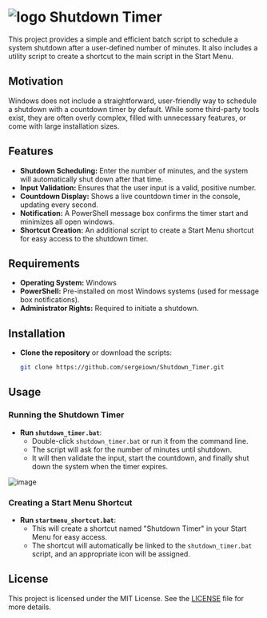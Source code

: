 #  ![logo](https://github.com/user-attachments/assets/673b0697-16ed-4865-8cca-c1e0cbe66089) Shutdown Timer

This project provides a simple and efficient batch script to schedule a system shutdown after a user-defined number of minutes. It also includes a utility script to create a shortcut to the main script in the Start Menu.

## Motivation

Windows does not include a straightforward, user-friendly way to schedule a shutdown with a countdown timer by default. While some third-party tools exist, they are often overly complex, filled with unnecessary features, or come with large installation sizes.

## Features

- **Shutdown Scheduling:** Enter the number of minutes, and the system will automatically shut down after that time.
- **Input Validation:** Ensures that the user input is a valid, positive number.
- **Countdown Display:** Shows a live countdown timer in the console, updating every second.
- **Notification:** A PowerShell message box confirms the timer start and minimizes all open windows.
- **Shortcut Creation:** An additional script to create a Start Menu shortcut for easy access to the shutdown timer.

## Requirements

- **Operating System:** Windows
- **PowerShell:** Pre-installed on most Windows systems (used for message box notifications).
- **Administrator Rights:** Required to initiate a shutdown.

## Installation

- **Clone the repository** or download the scripts:
    ```sh
    git clone https://github.com/sergeiown/Shutdown_Timer.git
    ```

## Usage

### Running the Shutdown Timer

- **Run `shutdown_timer.bat`**:
    - Double-click `shutdown_timer.bat` or run it from the command line.
    - The script will ask for the number of minutes until shutdown.
    - It will then validate the input, start the countdown, and finally shut down the system when the timer expires.

![image](https://github.com/user-attachments/assets/3cc73bfd-1e48-4278-9d1e-19008f49dc96)

### Creating a Start Menu Shortcut

- **Run `startmenu_shortcut.bat`**:
    - This will create a shortcut named "Shutdown Timer" in your Start Menu for easy access.
    - The shortcut will automatically be linked to the `shutdown_timer.bat` script, and an appropriate icon will be assigned.

## License

This project is licensed under the MIT License. See the [LICENSE](https://github.com/sergeiown/Shutdown_Timer/blob/main/LICENSE) file for more details.
